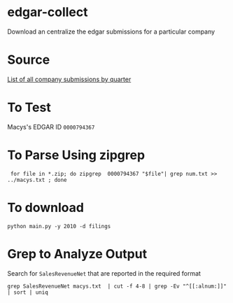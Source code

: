 # edgar-collect
Download an centralize the edgar submissions for a particular company

# Source
[List of all company submissions by quarter](https://www.sec.gov/dera/data/financial-statement-data-sets.html)

# To Test
Macys's EDGAR ID `0000794367`


# To Parse Using zipgrep

```
 for file in *.zip; do zipgrep  0000794367 "$file"| grep num.txt >> ../macys.txt ; done
 ```

# To download

```
python main.py -y 2010 -d filings
```

# Grep to Analyze Output
Search for `SalesRevenueNet` that are reported in the required format

```
grep SalesRevenueNet macys.txt  | cut -f 4-8 | grep -Ev "^[[:alnum:]]" | sort | uniq
```
